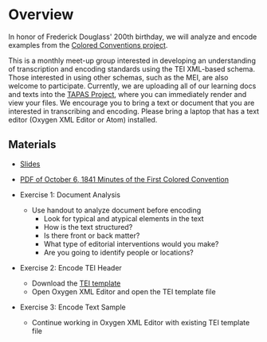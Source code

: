 # Overview

In honor of Frederick Douglass' 200th birthday, we will analyze and encode examples from the [Colored Conventions project](Colored). 

This is a monthly meet-up group interested in developing an understanding of transcription and encoding standards using the TEI XML-based schema. Those interested in using other schemas, such as the MEI, are also welcome to participate. Currently, we are uploading all of our learning docs and texts into the [TAPAS Project](TAPAS), where you can immediately render and view your files. We encourage you to bring a text or document that you are interested in transcribing and encoding. Please bring a laptop that has a text editor (Oxygen XML Editor or Atom) installed.

## Materials
- [Slides](/)
- [PDF of October 6, 1841 Minutes of the First Colored Convention](/Colored-Convention-Samples/1841-portland_minutes.pdf)
- Exercise 1: Document Analysis
  - Use handout to analyze document before encoding
    - Look for typical and atypical elements in the text
    - How is the text structured?
    - Is there front or back matter?
    - What type of editorial interventions would you make?
    - Are you going to identify people or locations? 
    
- Exercise 2: Encode TEI Header
  - Download the [TEI template](/Colored-Convention-Samples/1841-portland-maine-sample.xml) 
  - Open Oxygen XML Editor and open the TEI template file

- Exercise 3: Encode Text Sample
  - Continue working in Oxygen XML Editor with existing TEI template file

